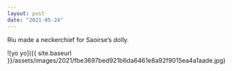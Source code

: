 ```yaml
---
layout: post
date: "2021-05-24"
---
```


Riu made a neckerchief for Saoirse’s dolly.

![yo yo]({{ site.baseurl }}/assets/images/2021/fbe3697bed921b6da6461e8a92f9015ea4a1aade.jpg)
